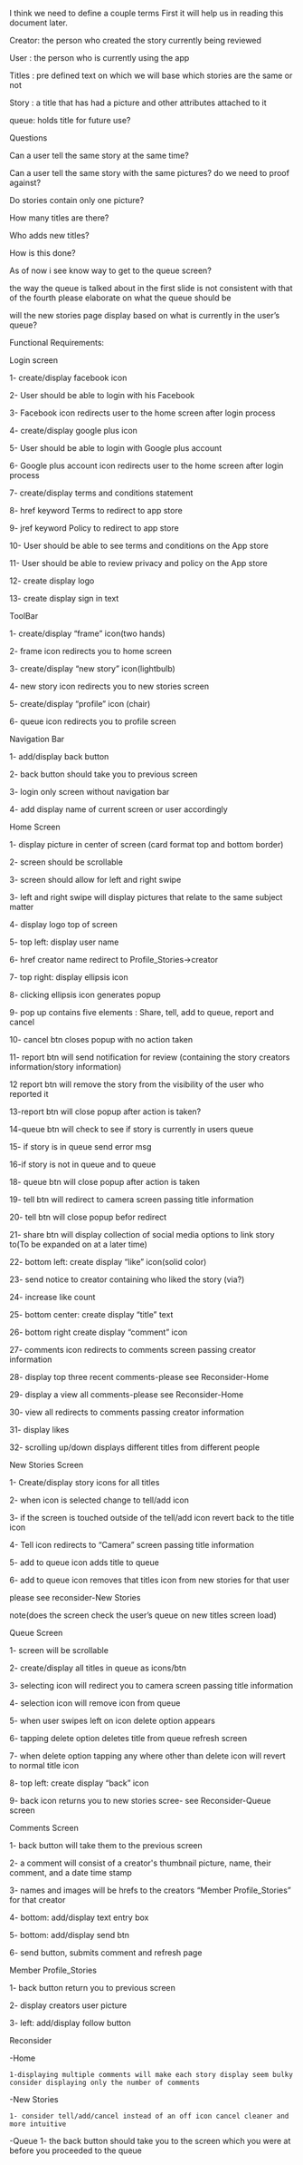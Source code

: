 

I think we need to define a couple terms First it will help us in reading this document later.

Creator: the person who created the story currently being reviewed

User : the person who is currently using the app

Titles : pre defined text on which we will base which stories are the same or not

Story : a title that has had  a picture and other attributes attached to it

queue: holds title for future use?


Questions

Can a user tell the same story at the same time?

Can a user tell the same story with the same pictures? do we need to proof against?

Do stories contain only one picture?

How many titles are there?

Who adds new titles?

How is this done?

As of now i see know way to get to the queue screen?

the way the queue is talked about in the first slide is not consistent with that of the fourth please elaborate on what the queue should be

will the new stories page display based on what is currently in the user’s queue?


Functional Requirements:


Login screen

1- create/display facebook icon

2- User should be able to login with his Facebook 

3- Facebook icon redirects user to the home screen after login process

4- create/display google plus icon

5- User should be able to login with Google plus account

6- Google plus account icon redirects user to the home screen after login process 

7- create/display terms and conditions statement

8- href keyword Terms to redirect to app store

9- jref keyword Policy to redirect to app store 

10- User should be able to see terms and conditions on the App store

11- User should be able to review privacy and policy on the App store

12- create display logo

13- create display sign in text 


ToolBar

1- create/display “frame” icon(two hands)

2- frame icon redirects you to home screen

3- create/display “new story” icon(lightbulb)

4- new story icon redirects you to new stories screen

5- create/display “profile” icon (chair)

6- queue icon redirects you to profile screen


Navigation Bar

1- add/display back button 

2- back button should take you to previous screen

3- login only screen without navigation bar

4- add display name of current screen or user accordingly 


Home Screen

1- display picture in center of screen (card format top and bottom border)

2- screen should be scrollable

3- screen should allow for left and right swipe

3- left and right swipe will display pictures that relate to the same subject matter

4- display logo top of screen

5- top left: display user name 

6- href creator name redirect to Profile_Stories->creator

7- top right: display ellipsis icon

8- clicking ellipsis icon generates popup  

9- pop up contains five elements : Share, tell, add to queue, report and cancel

10- cancel btn closes popup with no action taken

11- report btn will send notification for review (containing the story creators information/story information)

12 report btn will remove the story from the visibility of the user who reported it

13-report btn will close popup after action is taken?

14-queue btn will check  to see if story is currently in users queue

15- if story is in queue send error msg 

16-if story is not in queue and to queue 

18- queue btn will close popup after action is taken 

19- tell btn will redirect to camera screen passing title information

20- tell btn will close popup befor redirect

21- share btn will display collection of social media options to link story to(To be expanded on at a later time)

22- bottom left: create display “like” icon(solid color)

23- send notice to creator containing who liked the story (via?)

24- increase like count

25- bottom center: create display “title” text

26- bottom right create display “comment” icon 

27- comments icon redirects to comments screen passing creator information

28- display top three recent comments-please see Reconsider-Home

29- display a view all comments-please see Reconsider-Home

30- view all redirects to comments passing creator information

31- display likes

32- scrolling up/down displays different titles from different people


New Stories Screen

1- Create/display story icons for all titles

2- when icon is selected change to tell/add icon

3- if the screen is touched outside of the tell/add icon revert back to the title icon

4- Tell icon redirects to “Camera” screen passing title information

5- add to queue icon adds title to queue 

6- add to queue icon removes that titles icon from new stories for that user

please see reconsider-New Stories

note(does the screen check the user’s queue on new titles screen load)


Queue Screen

1- screen will be scrollable

2- create/display all titles in queue as icons/btn

3- selecting icon will redirect you to camera screen passing title information

4- selection icon will remove icon from queue

5- when user swipes left on icon delete option appears

6- tapping delete option deletes title from queue refresh screen

7- when delete option tapping any where other than delete icon will revert to normal title icon

8-  top left: create display “back” icon

9-  back icon returns you to new stories scree- see Reconsider-Queue screen


Comments Screen

1- back button will take them to the previous screen

2- a comment will consist of a  creator's thumbnail picture, name, their comment, and a date time stamp

3- names and images will be hrefs to the creators “Member Profile_Stories” for that creator

4- bottom: add/display text entry box 

5- bottom: add/display send btn 

6- send button, submits comment and refresh page


Member Profile_Stories

1- back button return you to previous screen

2- display creators user picture 

3- left: add/display follow button



Reconsider

-Home

    1-displaying multiple comments will make each story display seem bulky consider displaying only the number of comments 


-New Stories

    1- consider tell/add/cancel instead of an off icon cancel cleaner and more intuitive

-Queue
    1- the back button should take you to the screen which you were at before you proceeded to the queue 
